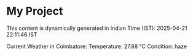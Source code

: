 # My Project

This content is dynamically generated in Indian Time (IST): 2025-04-21 22:11:46 IST


Current Weather in Coimbatore:
Temperature: 27.88 °C
Condition: haze
